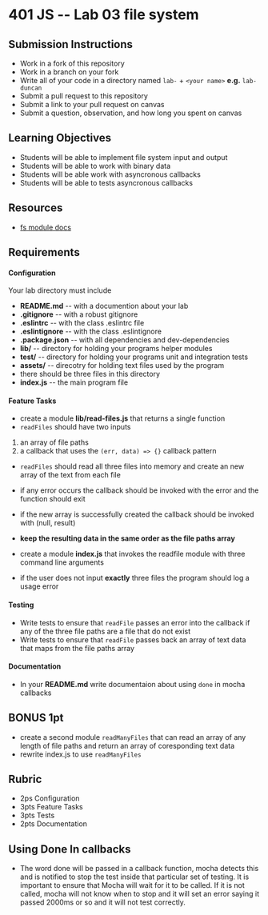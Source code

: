 401 JS --  Lab 03 file system
===

## Submission Instructions
  * Work in a fork of this repository
  * Work in a branch on your fork
  * Write all of your code in a directory named `lab-` + `<your name>` **e.g.** `lab-duncan`
  * Submit a pull request to this repository
  * Submit a link to your pull request on canvas
  * Submit a question, observation, and how long you spent on canvas  

## Learning Objectives  
* Students will be able to implement file system input and output
* Students will be able to work with binary data
* Students will be able work with asyncronous callbacks
* Students will be able to tests asyncronous callbacks

## Resources  
* [fs module docs](https://nodejs.org/api/fs.html)

## Requirements  
#### Configuration  
<!-- list of files, configurations, tools, ect that are required -->
Your lab directory must include  
* **README.md** -- with a documention about your lab
* **.gitignore** -- with a robust gitignore
* **.eslintrc** -- with the class .eslintrc file
* **.eslintignore** -- with the class .eslintignore
* **.package.json** -- with all dependencies and dev-dependencies
* **lib/** -- directory for holding your programs helper modules
* **test/** -- directory for holding your programs unit and integration tests
* **assets/** -- direcotry for holding text files used by the program
 * there should be three files in this directory
* **index.js** -- the main program file

#### Feature Tasks  
* create a module **lib/read-files.js** that returns a single function
* `readFiles` should have two inputs
 1. an array of file paths
 2. a callback that uses the `(err, data) => {}` callback pattern
* `readFiles` should read all three files into memory and create an new array of the text from each file
 * if any error occurs the callback should be invoked with the error and the function should exit
 * if the new array is successfully created the callback should be invoked with (null, result)
 * **keep the resulting data in the same order as the file paths array**

* create a module **index.js** that invokes the readfile module with three command line arguments
 * if the user does not input **exactly** three files the program should log a usage error

#### Testing  
* Write tests to ensure that `readFile` passes an error into the callback if any of the three file paths are a file that do not exist
* Write tests to ensure that `readFile` passes back an array of text data that maps from the file paths array

####  Documentation  
* In your **README.md** write documentaion about using `done` in mocha callbacks

## BONUS 1pt
* create a second module `readManyFiles` that can read an array of any length of file paths and return an array of coresponding text data
 * rewrite index.js to use `readManyFiles`

## Rubric  
* 2ps Configuration
* 3pts Feature Tasks
* 3pts Tests
* 2pts Documentation

## Using Done In callbacks
* The word done will be passed in a callback function, mocha detects this and is
notified to stop the test inside that particular set of testing. It is important
to ensure that Mocha will wait for it to be called. If it is not called, mocha
will not know when to stop and it will set an error saying it passed 2000ms or so
and it will not test correctly. 
